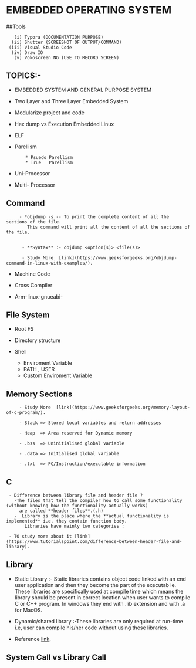 # EMBEDDED OPERATING SYSTEM 
 
  ##Tools
       
       (i) Typora (DOCUMENTATION PURPOSE)
      (ii) Shutter (SCREESHOT OF OUTPUT/COMMAND)
     (iii) Visual Studio Code 
      (iv) Draw IO 
       (v) Vokoscreen NG (USE TO RECORD SCREEN)
   
## TOPICS:- 

  - EMBEDDED SYSTEM AND GENERAL PURPOSE SYSTEM
  
  - Two Layer and Three Layer Embedded System
 
  - Modularize project and code 
  
  - Hex dump vs Execution Embedded Linux 

  - ELF
  
  - Parellism
 
            * Psuedo Parellism 
            * True   Parellism
  
  - Uni-Processor
  - Multi- Processor 

## Command 
         
         - *objdump -s -- To print the complete content of all the sections of the file.
            This command will print all the content of all the sections of the file.

              
          - **Syntax** :- objdump <option(s)> <file(s)> 
                  
          - Study More  [link](https://www.geeksforgeeks.org/objdump-command-in-linux-with-examples/).  
   
  - Machine Code 

  - Cross Compiler 
  
  - Arm-linux-gnueabi- 
 

## File System

   - Root FS
   - Directory structure 

   - Shell 
    
      - Enviroment Variable 
      - PATH , USER 
      - Custom Enviroment Variable 
    
## Memory Sections
    
         - Study More  [link](https://www.geeksforgeeks.org/memory-layout-of-c-program/).
       
         - Stack => Stored local variables and return addresses  
         
         - Heap  => Area reserved for Dynamic memory 
 
         - .bss  => Uninitialised global variable 
          
         - .data => Initialised global variable 
         
         - .txt  => PC/Instruction/executable information 

## C 
   
     - Difference between library file and header file ?
       -The files that tell the compiler how to call some functionality (without knowing how the functionality actually works)
         are called **header files**.(.h)
       -  Library is the place where the **actual functionality is implemented** i.e. they contain function body.
           Libraries have mainly two categories : 

     - TO study more about it [link](https://www.tutorialspoint.com/difference-between-header-file-and-library).
   
## Library

   - Static Library :- Static libraries contains object code linked with an end user application and then they become the part of the executab      le. These libraries are specifically used at compile time which means the library should be present in correct location 
      when user wants to compile C or C++ program. In windows they end with .lib extension and with .a for MacOS. 
  
   - Dynamic/shared  library :-These libraries are only required at run-time i.e, user can compile his/her code without using these libraries. 
   - Reference [link](https://www.geeksforgeeks.org/difference-header-file-library/).

## System Call vs Library Call 



   
